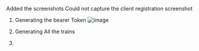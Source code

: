 
Added the screenshots
Could not capture the client registration screenshot

1) Generating the bearer Token
 ![image](https://github.com/Aryan283/02420803120/assets/75750962/7771d941-70a1-4474-ba15-6aff961b6167)

2) Generating All the trains
3) 
